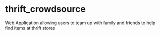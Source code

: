 # thrift_crowdsource
Web Application allowing users to team up with family and friends to help find items at thrift stores
